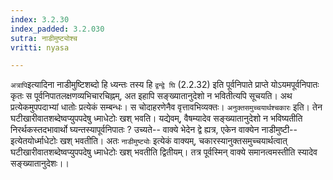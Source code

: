 ```yaml
---
index: 3.2.30
index_padded: 3.2.030
sutra: नाडीमुष्ट्योश्च
vritti: nyasa

---
```

`अत्रापि`इत्यादिना नाडीमुष्टिशब्दो हि ध्यन्तः तस्य हि `द्वन्द्वे घि` (2.2.32) इति पूर्वनिपाते प्राप्ते योऽयमपूर्वनिपातः कृतः स पूर्वनिपातलक्षणव्यभिचारचिह्नम्, अत इहापि सङ्ख्यातानुदेशो न भवितीत्यपि सूचयति। अथ प्रत्येकमुपपदाभ्यां धातोः प्रत्येकं सम्बन्धः। स चोदाहरणेनैव वृत्तावभिव्यक्तः। `अनुक्तसमुच्चयार्थश्चकारः` इति। तेन घटीखारीवातशब्देष्वप्युपपदेषु ध्माधेटोः खश् भवति। यद्येवम्, वैषम्यादेव सङ्ख्यातानुदेशो न भविष्यतीति निरर्थकस्तदभावार्थो घ्यन्तस्यापूर्वनिपातः ? उच्यते-- वाक्ये भेदेन द्वे ह्यत्र, एकेन वाक्येन नाडीमुष्टी-- इत्येतयोर्ध्माधेटोः खश् भवतीति। अतः `नाडीमुष्ट्योः` इत्येकं वाक्यम्, चकारस्यानुक्तसमुच्चयार्थत्वात् घटीखारीवातशब्देष्वप्युपपदेषु ध्माधेटोः खश् भवतीति द्वितीयम्। तत्र पूर्वस्मिन् वाक्ये समानत्वमस्तीति स्यादेव सङ्ख्यातानुदेशः।।